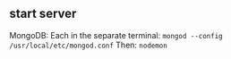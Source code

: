 ## start server
MongoDB:
Each in the separate terminal:
`mongod --config /usr/local/etc/mongod.conf`
Then:
`nodemon`



